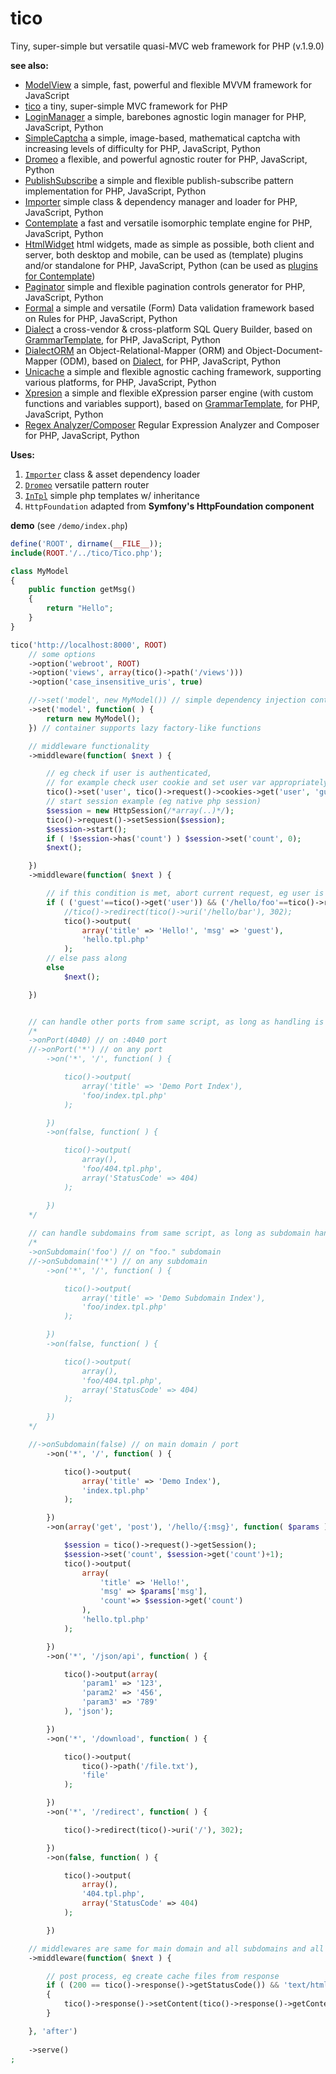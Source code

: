 # tico

Tiny, super-simple but versatile quasi-MVC web framework for PHP (v.1.9.0)

**see also:**

* [ModelView](https://github.com/foo123/modelview.js) a simple, fast, powerful and flexible MVVM framework for JavaScript
* [tico](https://github.com/foo123/tico) a tiny, super-simple MVC framework for PHP
* [LoginManager](https://github.com/foo123/LoginManager) a simple, barebones agnostic login manager for PHP, JavaScript, Python
* [SimpleCaptcha](https://github.com/foo123/simple-captcha) a simple, image-based, mathematical captcha with increasing levels of difficulty for PHP, JavaScript, Python
* [Dromeo](https://github.com/foo123/Dromeo) a flexible, and powerful agnostic router for PHP, JavaScript, Python
* [PublishSubscribe](https://github.com/foo123/PublishSubscribe) a simple and flexible publish-subscribe pattern implementation for PHP, JavaScript, Python
* [Importer](https://github.com/foo123/Importer) simple class &amp; dependency manager and loader for PHP, JavaScript, Python
* [Contemplate](https://github.com/foo123/Contemplate) a fast and versatile isomorphic template engine for PHP, JavaScript, Python
* [HtmlWidget](https://github.com/foo123/HtmlWidget) html widgets, made as simple as possible, both client and server, both desktop and mobile, can be used as (template) plugins and/or standalone for PHP, JavaScript, Python (can be used as [plugins for Contemplate](https://github.com/foo123/Contemplate/blob/master/src/js/plugins/plugins.txt))
* [Paginator](https://github.com/foo123/Paginator)  simple and flexible pagination controls generator for PHP, JavaScript, Python
* [Formal](https://github.com/foo123/Formal) a simple and versatile (Form) Data validation framework based on Rules for PHP, JavaScript, Python
* [Dialect](https://github.com/foo123/Dialect) a cross-vendor &amp; cross-platform SQL Query Builder, based on [GrammarTemplate](https://github.com/foo123/GrammarTemplate), for PHP, JavaScript, Python
* [DialectORM](https://github.com/foo123/DialectORM) an Object-Relational-Mapper (ORM) and Object-Document-Mapper (ODM), based on [Dialect](https://github.com/foo123/Dialect), for PHP, JavaScript, Python
* [Unicache](https://github.com/foo123/Unicache) a simple and flexible agnostic caching framework, supporting various platforms, for PHP, JavaScript, Python
* [Xpresion](https://github.com/foo123/Xpresion) a simple and flexible eXpression parser engine (with custom functions and variables support), based on [GrammarTemplate](https://github.com/foo123/GrammarTemplate), for PHP, JavaScript, Python
* [Regex Analyzer/Composer](https://github.com/foo123/RegexAnalyzer) Regular Expression Analyzer and Composer for PHP, JavaScript, Python


**Uses:**

1. [`Importer`](https://github.com/foo123/Importer) class &amp; asset dependency loader
2. [`Dromeo`](https://github.com/foo123/Dromeo) versatile pattern router
3. [`InTpl`](https://github.com/foo123/InTpl) simple php templates w/ inheritance
4. `HttpFoundation` adapted from **Symfony's HttpFoundation component**


**demo** (see `/demo/index.php`)

```php
define('ROOT', dirname(__FILE__));
include(ROOT.'/../tico/Tico.php');

class MyModel
{
    public function getMsg()
    {
        return "Hello";
    }
}

tico('http://localhost:8000', ROOT)
    // some options
    ->option('webroot', ROOT)
    ->option('views', array(tico()->path('/views')))
    ->option('case_insensitive_uris', true)

    //->set('model', new MyModel()) // simple dependency injection container
    ->set('model', function( ) {
        return new MyModel();
    }) // container supports lazy factory-like functions

    // middleware functionality
    ->middleware(function( $next ) {

        // eg check if user is authenticated,
        // for example check user cookie and set user var appropriately
        tico()->set('user', tico()->request()->cookies->get('user', 'guest'));
        // start session example (eg native php session)
        $session = new HttpSession(/*array(..)*/);
        tico()->request()->setSession($session);
        $session->start();
        if ( !$session->has('count') ) $session->set('count', 0);
        $next();

    })
    ->middleware(function( $next ) {

        // if this condition is met, abort current request, eg user is not authenticated
        if ( ('guest'==tico()->get('user')) && ('/hello/foo'==tico()->requestPath()) )
            //tico()->redirect(tico()->uri('/hello/bar'), 302);
            tico()->output(
                array('title' => 'Hello!', 'msg' => 'guest'),
                'hello.tpl.php'
            );
        // else pass along
        else
            $next();

    })


    // can handle other ports from same script, as long as handling is directed to this file
    /*
    ->onPort(4040) // on :4040 port
    //->onPort('*') // on any port
        ->on('*', '/', function( ) {

            tico()->output(
                array('title' => 'Demo Port Index'),
                'foo/index.tpl.php'
            );

        })
        ->on(false, function( ) {

            tico()->output(
                array(),
                'foo/404.tpl.php',
                array('StatusCode' => 404)
            );

        })
    */
    
    // can handle subdomains from same script, as long as subdomain handling is directed to this file
    /*
    ->onSubdomain('foo') // on "foo." subdomain
    //->onSubdomain('*') // on any subdomain
        ->on('*', '/', function( ) {

            tico()->output(
                array('title' => 'Demo Subdomain Index'),
                'foo/index.tpl.php'
            );

        })
        ->on(false, function( ) {

            tico()->output(
                array(),
                'foo/404.tpl.php',
                array('StatusCode' => 404)
            );

        })
    */

    //->onSubdomain(false) // on main domain / port
        ->on('*', '/', function( ) {

            tico()->output(
                array('title' => 'Demo Index'),
                'index.tpl.php'
            );

        })
        ->on(array('get', 'post'), '/hello/{:msg}', function( $params ) {

            $session = tico()->request()->getSession();
            $session->set('count', $session->get('count')+1);
            tico()->output(
                array(
                    'title' => 'Hello!',
                    'msg' => $params['msg'],
                    'count'=> $session->get('count')
                ),
                'hello.tpl.php'
            );

        })
        ->on('*', '/json/api', function( ) {

            tico()->output(array(
                'param1' => '123',
                'param2' => '456',
                'param3' => '789'
            ), 'json');

        })
        ->on('*', '/download', function( ) {

            tico()->output(
                tico()->path('/file.txt'),
                'file'
            );

        })
        ->on('*', '/redirect', function( ) {

            tico()->redirect(tico()->uri('/'), 302);

        })
        ->on(false, function( ) {

            tico()->output(
                array(),
                '404.tpl.php',
                array('StatusCode' => 404)
            );

        })

    // middlewares are same for main domain and all subdomains and all ports
    ->middleware(function( $next ) {

        // post process, eg create cache files from response
        if ( (200 == tico()->response()->getStatusCode()) && 'text/html'==tico()->response()->headers->get('Content-Type') && !tico()->response()->getFile() && !tico()->response()->getCallback() )
        {
            tico()->response()->setContent(tico()->response()->getContent().'<!-- post processed -->');
        }

    }, 'after')
    
    ->serve()
;
```
